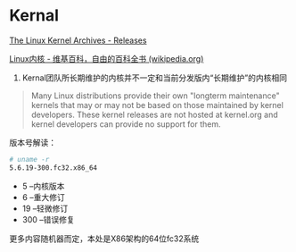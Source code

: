 # Kernal

[The Linux Kernel Archives - Releases](https://kernel.org/category/releases.html)

[Linux内核 - 维基百科，自由的百科全书 (wikipedia.org)](https://zh.wikipedia.org/wiki/Linux内核)

1. Kernal团队所长期维护的内核并不一定和当前分发版内“长期维护”的内核相同

>Many Linux distributions provide their own "longterm maintenance" kernels that may or may not be based on those maintained by kernel developers. These kernel releases are not hosted at kernel.org and kernel developers can provide no support for them.

版本号解读：

```bash
# uname -r
5.6.19-300.fc32.x86_64
```

- 5 –内核版本
- 6 –重大修订
- 19 –轻微修订
- 300 –错误修复

更多内容随机器而定，本处是X86架构的64位fc32系统
